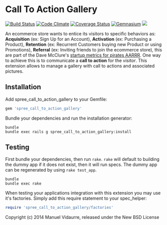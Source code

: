 Call To Action Gallery
========================
[![Build Status](http://img.shields.io/travis/mvidaurre/spree_call_to_action_gallery.svg)](https://travis-ci.org/mvidaurre/spree_call_to_action_gallery)
[![Code Climate](http://img.shields.io/codeclimate/github/mvidaurre/spree_call_to_action_gallery.svg)](https://codeclimate.com/github/mvidaurre/spree_call_to_action_gallery)
[![Coverage Status](https://coveralls.io/repos/mvidaurre/spree_call_to_action_gallery/badge.png)](https://coveralls.io/r/mvidaurre/spree_call_to_action_gallery)
[![Gemnasium](http://img.shields.io/gemnasium/mvidaurre/spree_call_to_action_gallery.svg)](https://gemnasium.com/mvidaurre/spree_call_to_action_gallery)
![](https://reposs.herokuapp.com/?path=mvidaurre/spree_call_to_action_gallery)

An ecommerce store wants to entice its visitors to specific behaviors as: **Acquisition** (ex: Sign Up for an Account), **Activation** (ex: Purchasing a Product), **Retention** (ex: Recurrent Customers buying new Product or using Promotions), **Referral** (ex: Inviting friends to join the ecommerce store), this are part of the Dave McClure's [startup metrics for pirates AARRR](http://www.slideshare.net/dmc500hats/startup-metrics-for-pirates-long-version). One way to achieve this is to communicate a **call to action** for the *visitor*. This extension allows to manage a gallery with call to actions and associated pictures.

Installation
------------

Add spree_call_to_action_gallery to your Gemfile:

```ruby
gem 'spree_call_to_action_gallery'
```

Bundle your dependencies and run the installation generator:

```shell
bundle
bundle exec rails g spree_call_to_action_gallery:install
```

Testing
-------

First bundle your dependencies, then run `rake`. `rake` will default to building the dummy app if it does not exist, then it will run specs. The dummy app can be regenerated by using `rake test_app`.

```shell
bundle
bundle exec rake
```

When testing your applications integration with this extension you may use it's factories.
Simply add this require statement to your spec_helper:

```ruby
require 'spree_call_to_action_gallery/factories'
```

Copyright (c) 2014 Manuel Vidaurre, released under the New BSD License